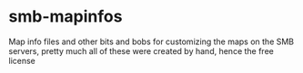 # smb-mapinfos
Map info files and other bits and bobs for customizing the maps on the SMB servers, pretty much all of these were created by hand, hence the free license
